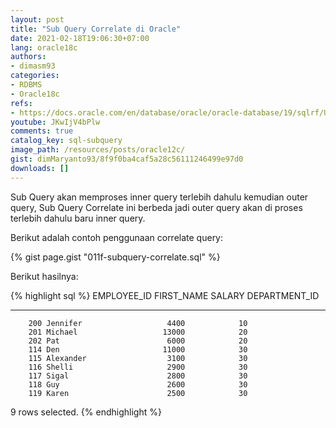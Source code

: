 ```yaml
---
layout: post
title: "Sub Query Correlate di Oracle"
date: 2021-02-18T19:06:30+07:00
lang: oracle18c
authors:
- dimasm93
categories:
- RDBMS
- Oracle18c
refs: 
- https://docs.oracle.com/en/database/oracle/oracle-database/19/sqlrf/Using-Subqueries.html#GUID-53A705B6-0358-4E2B-92ED-A83DE83DFD20
youtube: JKwIjV4bPlw
comments: true
catalog_key: sql-subquery
image_path: /resources/posts/oracle12c/
gist: dimMaryanto93/8f9f0ba4caf5a28c56111246499e97d0
downloads: []
---
```


Sub Query akan memproses inner query terlebih dahulu kemudian outer query, Sub Query Correlate ini berbeda jadi outer query akan di proses terlebih dahulu baru inner query.

<!--more-->

Berikut adalah contoh penggunaan correlate query:

{% gist page.gist "011f-subquery-correlate.sql" %}

Berikut hasilnya:

{% highlight sql %}
EMPLOYEE_ID FIRST_NAME               SALARY DEPARTMENT_ID
----------- -------------------- ---------- -------------
        200 Jennifer                   4400            10
        201 Michael                   13000            20
        202 Pat                        6000            20
        114 Den                       11000            30
        115 Alexander                  3100            30
        116 Shelli                     2900            30
        117 Sigal                      2800            30
        118 Guy                        2600            30
        119 Karen                      2500            30

9 rows selected.
{% endhighlight %}
